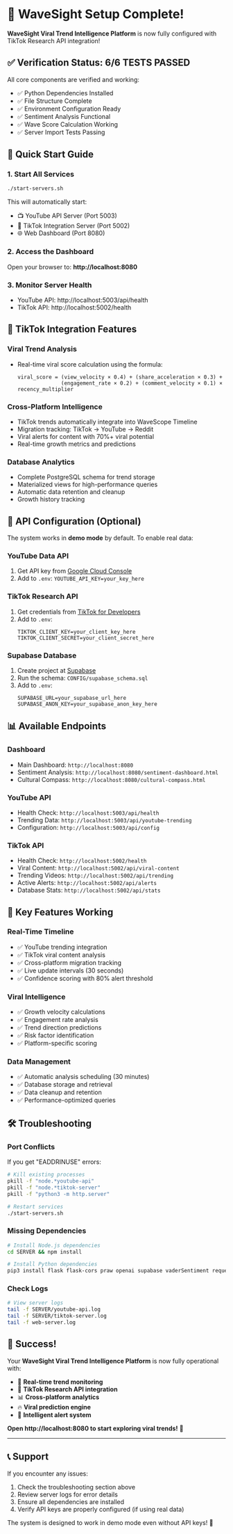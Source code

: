 # 🌊 WaveSight Setup Complete!

**WaveSight Viral Trend Intelligence Platform** is now fully configured with TikTok Research API integration!

## ✅ Verification Status: 6/6 TESTS PASSED

All core components are verified and working:
- ✅ Python Dependencies Installed
- ✅ File Structure Complete  
- ✅ Environment Configuration Ready
- ✅ Sentiment Analysis Functional
- ✅ Wave Score Calculation Working
- ✅ Server Import Tests Passing

## 🚀 Quick Start Guide

### **1. Start All Services**
```bash
./start-servers.sh
```

This will automatically start:
- 📺 YouTube API Server (Port 5003)
- 🎵 TikTok Integration Server (Port 5002) 
- 🌐 Web Dashboard (Port 8080)

### **2. Access the Dashboard**
Open your browser to: **http://localhost:8080**

### **3. Monitor Server Health**
- YouTube API: http://localhost:5003/api/health
- TikTok API: http://localhost:5002/health

## 🎵 TikTok Integration Features

### **Viral Trend Analysis**
- Real-time viral score calculation using the formula:
  ```
  viral_score = (view_velocity × 0.4) + (share_acceleration × 0.3) + 
                (engagement_rate × 0.2) + (comment_velocity × 0.1) × recency_multiplier
  ```

### **Cross-Platform Intelligence**
- TikTok trends automatically integrate into WaveScope Timeline
- Migration tracking: TikTok → YouTube → Reddit
- Viral alerts for content with 70%+ viral potential
- Real-time growth metrics and predictions

### **Database Analytics** 
- Complete PostgreSQL schema for trend storage
- Materialized views for high-performance queries
- Automatic data retention and cleanup
- Growth history tracking

## 🔧 API Configuration (Optional)

The system works in **demo mode** by default. To enable real data:

### **YouTube Data API**
1. Get API key from [Google Cloud Console](https://console.cloud.google.com/)
2. Add to `.env`: `YOUTUBE_API_KEY=your_key_here`

### **TikTok Research API**
1. Get credentials from [TikTok for Developers](https://developers.tiktok.com/)
2. Add to `.env`:
   ```
   TIKTOK_CLIENT_KEY=your_client_key_here
   TIKTOK_CLIENT_SECRET=your_client_secret_here
   ```

### **Supabase Database**
1. Create project at [Supabase](https://supabase.com/)
2. Run the schema: `CONFIG/supabase_schema.sql`
3. Add to `.env`:
   ```
   SUPABASE_URL=your_supabase_url_here
   SUPABASE_ANON_KEY=your_supabase_anon_key_here
   ```

## 📊 Available Endpoints

### **Dashboard**
- Main Dashboard: `http://localhost:8080`
- Sentiment Analysis: `http://localhost:8080/sentiment-dashboard.html`
- Cultural Compass: `http://localhost:8080/cultural-compass.html`

### **YouTube API**
- Health Check: `http://localhost:5003/api/health`
- Trending Data: `http://localhost:5003/api/youtube-trending`
- Configuration: `http://localhost:5003/api/config`

### **TikTok API**
- Health Check: `http://localhost:5002/health`
- Viral Content: `http://localhost:5002/api/viral-content`
- Trending Videos: `http://localhost:5002/api/trending`
- Active Alerts: `http://localhost:5002/api/alerts`
- Database Stats: `http://localhost:5002/api/stats`

## 🎯 Key Features Working

### **Real-Time Timeline**
- ✅ YouTube trending integration
- ✅ TikTok viral content analysis
- ✅ Cross-platform migration tracking
- ✅ Live update intervals (30 seconds)
- ✅ Confidence scoring with 80% alert threshold

### **Viral Intelligence**
- ✅ Growth velocity calculations
- ✅ Engagement rate analysis
- ✅ Trend direction predictions
- ✅ Risk factor identification
- ✅ Platform-specific scoring

### **Data Management**
- ✅ Automatic analysis scheduling (30 minutes)
- ✅ Database storage and retrieval
- ✅ Data cleanup and retention
- ✅ Performance-optimized queries

## 🛠️ Troubleshooting

### **Port Conflicts**
If you get "EADDRINUSE" errors:
```bash
# Kill existing processes
pkill -f "node.*youtube-api"
pkill -f "node.*tiktok-server" 
pkill -f "python3 -m http.server"

# Restart services
./start-servers.sh
```

### **Missing Dependencies**
```bash
# Install Node.js dependencies
cd SERVER && npm install

# Install Python dependencies  
pip3 install flask flask-cors praw openai supabase vaderSentiment requests python-dotenv
```

### **Check Logs**
```bash
# View server logs
tail -f SERVER/youtube-api.log
tail -f SERVER/tiktok-server.log
tail -f web-server.log
```

## 🎉 Success!

Your **WaveSight Viral Trend Intelligence Platform** is now fully operational with:

- 🌊 **Real-time trend monitoring**
- 🎵 **TikTok Research API integration** 
- 📊 **Cross-platform analytics**
- 🔥 **Viral prediction engine**
- 🚨 **Intelligent alert system**

**Open http://localhost:8080 to start exploring viral trends!** 🚀

---

## 📞 Support

If you encounter any issues:
1. Check the troubleshooting section above
2. Review server logs for error details
3. Ensure all dependencies are installed
4. Verify API keys are properly configured (if using real data)

The system is designed to work in demo mode even without API keys! 🎯